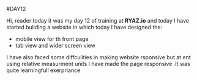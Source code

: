 #DAY12

Hi, reader today it was my day 12 of training at **RYAZ.io** and today I have started buliding a website in which today I have designed the:
* mobile view for th front page 
* tab view and wider screen view

I have also faced some diffculities in making website rsponsive but at ent using relative measurment units I have made the  page responsive .It was quite learningfull exerpriance